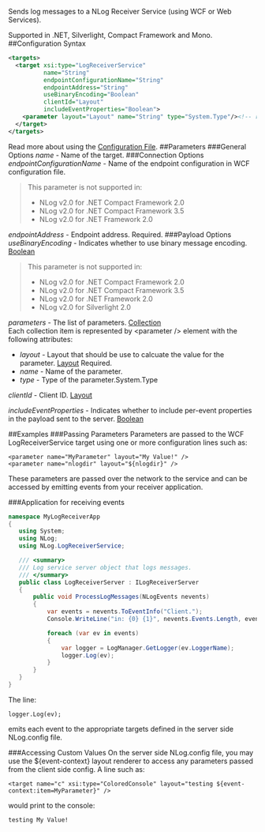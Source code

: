 Sends log messages to a NLog Receiver Service (using WCF or Web Services).

Supported in .NET, Silverlight, Compact Framework and Mono.
##Configuration Syntax
```xml
<targets>
  <target xsi:type="LogReceiverService"
          name="String"
          endpointConfigurationName="String"
          endpointAddress="String"
          useBinaryEncoding="Boolean"
          clientId="Layout"
          includeEventProperties="Boolean">
    <parameter layout="Layout" name="String" type="System.Type"/><!-- repeated -->
  </target>
</targets>
```
Read more about using the [Configuration File](Configuration-file).
##Parameters
###General Options
_name_ - Name of the target.
###Connection Options
_endpointConfigurationName_ - Name of the endpoint configuration in WCF configuration file.  
> This parameter is not supported in:
> * NLog v2.0 for .NET Compact Framework 2.0
> * NLog v2.0 for .NET Compact Framework 3.5
> * NLog v2.0 for .NET Framework 2.0

_endpointAddress_ - Endpoint address. Required.
###Payload Options
_useBinaryEncoding_ - Indicates whether to use binary message encoding. [Boolean](Data-types)  
> This parameter is not supported in:
> * NLog v2.0 for .NET Compact Framework 2.0
> * NLog v2.0 for .NET Compact Framework 3.5
> * NLog v2.0 for .NET Framework 2.0
> * NLog v2.0 for Silverlight 2.0

_parameters_ - The list of parameters. [Collection](Data-types)  
Each collection item is represented by \<parameter /> element with the following attributes:
  * _layout_ - Layout that should be use to calcuate the value for the parameter. [Layout](Data-types) Required.
  * _name_ - Name of the parameter.
  * _type_ - Type of the parameter.System.Type

_clientId_ - Client ID. [Layout](Data-types)

_includeEventProperties_ - Indicates whether to include per-event properties in the payload sent to the server. [Boolean](Data-types)

##Examples
###Passing Parameters
Parameters are passed to the WCF LogReceiverService target using one or more configuration lines such as:
```
<parameter name="MyParameter" layout="My Value!" />
<parameter name="nlogdir" layout="${nlogdir}" />
```
These parameters are passed over the network to the service and can be accessed by emitting events from your receiver application.

###Application for receiving events
```csharp
namespace MyLogReceiverApp
{
   using System;
   using NLog;
   using NLog.LogReceiverService;

   /// <summary>
   /// Log service server object that logs messages.
   /// </summary>
   public class LogReceiverServer : ILogReceiverServer
   {
       public void ProcessLogMessages(NLogEvents nevents)
       {
           var events = nevents.ToEventInfo("Client.");
           Console.WriteLine("in: {0} {1}", nevents.Events.Length, events.Count);

           foreach (var ev in events)
           {
               var logger = LogManager.GetLogger(ev.LoggerName);
               logger.Log(ev);
           }
       }
   }
}
```
The line:

`logger.Log(ev);`

emits each event to the appropriate targets defined in the server side NLog.config file.

###Accessing Custom Values
On the server side NLog.config file, you may use the ${event-context} layout renderer to access any parameters passed from the client side config. A line such as:

`<target name="c" xsi:type="ColoredConsole" layout="testing ${event-context:item=MyParameter}" />`

would print to the console:

`testing My Value!`